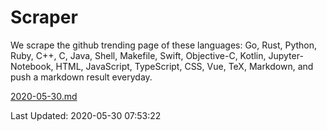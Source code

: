 # Scraper

We scrape the github trending page of these languages: Go, Rust, Python, Ruby, C++, C, Java, Shell, Makefile, Swift, Objective-C, Kotlin, Jupyter-Notebook, HTML, JavaScript, TypeScript, CSS, Vue, TeX, Markdown, and push a markdown result everyday.

[2020-05-30.md](https://github.com/yangwenmai/Scraper/blob/master/2020-05-30.md)

Last Updated: 2020-05-30 07:53:22
